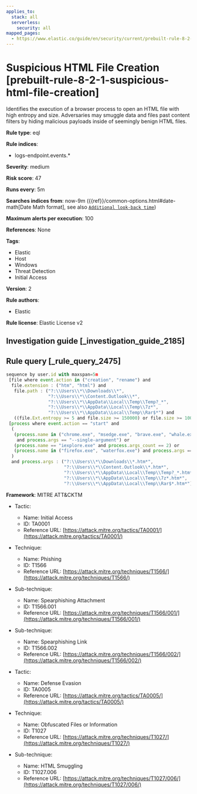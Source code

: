 ```yaml
---
applies_to:
  stack: all
  serverless:
    security: all
mapped_pages:
  - https://www.elastic.co/guide/en/security/current/prebuilt-rule-8-2-1-suspicious-html-file-creation.html
---
```


# Suspicious HTML File Creation [prebuilt-rule-8-2-1-suspicious-html-file-creation]

Identifies the execution of a browser process to open an HTML file with high entropy and size. Adversaries may smuggle data and files past content filters by hiding malicious payloads inside of seemingly benign HTML files.

**Rule type**: eql

**Rule indices**:

* logs-endpoint.events.*

**Severity**: medium

**Risk score**: 47

**Runs every**: 5m

**Searches indices from**: now-9m ({{ref}}/common-options.html#date-math[Date Math format], see also [`Additional look-back time`](docs-content://solutions/security/detect-and-alert/create-detection-rule.md#rule-schedule))

**Maximum alerts per execution**: 100

**References**: None

**Tags**:

* Elastic
* Host
* Windows
* Threat Detection
* Initial Access

**Version**: 2

**Rule authors**:

* Elastic

**Rule license**: Elastic License v2

## Investigation guide [_investigation_guide_2185]



## Rule query [_rule_query_2475]

```js
sequence by user.id with maxspan=5m
 [file where event.action in ("creation", "rename") and
  file.extension : ("htm", "html") and
   file.path : ("?:\\Users\\*\\Downloads\\*",
                "?:\\Users\\*\\Content.Outlook\\*",
                "?:\\Users\\*\\AppData\\Local\\Temp\\Temp?_*",
                "?:\\Users\\*\\AppData\\Local\\Temp\\7z*",
                "?:\\Users\\*\\AppData\\Local\\Temp\\Rar$*") and
   ((file.Ext.entropy >= 5 and file.size >= 150000) or file.size >= 1000000)]
 [process where event.action == "start" and
  (
   (process.name in ("chrome.exe", "msedge.exe", "brave.exe", "whale.exe", "browser.exe", "dragon.exe", "vivaldi.exe", "opera.exe")
    and process.args == "--single-argument") or
   (process.name == "iexplore.exe" and process.args_count == 2) or
   (process.name in ("firefox.exe", "waterfox.exe") and process.args == "-url")
  )
  and process.args : ("?:\\Users\\*\\Downloads\\*.htm*",
                      "?:\\Users\\*\\Content.Outlook\\*.htm*",
                      "?:\\Users\\*\\AppData\\Local\\Temp\\Temp?_*.htm*",
                      "?:\\Users\\*\\AppData\\Local\\Temp\\7z*.htm*",
                      "?:\\Users\\*\\AppData\\Local\\Temp\\Rar$*.htm*")]
```

**Framework**: MITRE ATT&CKTM

* Tactic:

    * Name: Initial Access
    * ID: TA0001
    * Reference URL: [https://attack.mitre.org/tactics/TA0001/](https://attack.mitre.org/tactics/TA0001/)

* Technique:

    * Name: Phishing
    * ID: T1566
    * Reference URL: [https://attack.mitre.org/techniques/T1566/](https://attack.mitre.org/techniques/T1566/)

* Sub-technique:

    * Name: Spearphishing Attachment
    * ID: T1566.001
    * Reference URL: [https://attack.mitre.org/techniques/T1566/001/](https://attack.mitre.org/techniques/T1566/001/)

* Sub-technique:

    * Name: Spearphishing Link
    * ID: T1566.002
    * Reference URL: [https://attack.mitre.org/techniques/T1566/002/](https://attack.mitre.org/techniques/T1566/002/)

* Tactic:

    * Name: Defense Evasion
    * ID: TA0005
    * Reference URL: [https://attack.mitre.org/tactics/TA0005/](https://attack.mitre.org/tactics/TA0005/)

* Technique:

    * Name: Obfuscated Files or Information
    * ID: T1027
    * Reference URL: [https://attack.mitre.org/techniques/T1027/](https://attack.mitre.org/techniques/T1027/)

* Sub-technique:

    * Name: HTML Smuggling
    * ID: T1027.006
    * Reference URL: [https://attack.mitre.org/techniques/T1027/006/](https://attack.mitre.org/techniques/T1027/006/)



